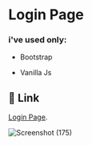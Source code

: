 # Login Page

### i've used only:
- Bootstrap
* Vanilla Js

## 🔗 Link

[Login Page](https://mohamedyousef44.github.io/login-page/).

![Screenshot (175)](https://user-images.githubusercontent.com/122277647/219881942-03fbac93-3d5d-4fd8-83bd-8145ceb3f3e3.png)


